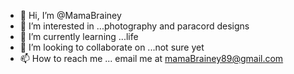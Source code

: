 - 👋 Hi, I’m @MamaBrainey
- 👀 I’m interested in ...photography and paracord designs 
- 🌱 I’m currently learning ...life
- 💞️ I’m looking to collaborate on ...not sure yet
- 📫 How to reach me ... email me at mamaBrainey89@gmail.com 

<!---
MamaBrainey/MamaBrainey is a ✨ special ✨ repository because its `README.md` (this file) appears on your GitHub profile.
You can click the Preview link to take a look at your changes.
--->

